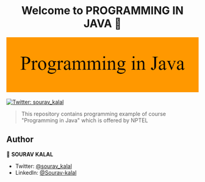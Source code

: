 <h1 align="center">Welcome to PROGRAMMING IN JAVA 👋</h1>
<p>
<img alt="Banner" src="Programming_in_Java.png" />
</p>

<p>
  <a href="https://twitter.com/sourav\_kalal" target="_blank">
    <img alt="Twitter: sourav_kalal" src="https://img.shields.io/twitter/follow/sourav\_kalal.svg?style=social" />
  </a>
</p>

> This repository contains programming example of course &#34;Programming in Java&#34; which is offered by NPTEL

## Author

👤 **SOURAV KALAL**

* Twitter: [@sourav\_kalal](https://twitter.com/sourav\_kalal)
* LinkedIn: [@Sourav-kalal](https://linkedin.com/in/Sourav-kalal)